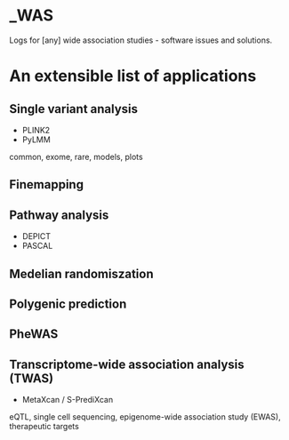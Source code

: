 # _WAS

Logs for [any] wide association studies - software issues and solutions.

# An extensible list of applications

## Single variant analysis

* PLINK2
* PyLMM

common, exome, rare, models, plots

## Finemapping

## Pathway analysis

* DEPICT
* PASCAL

## Medelian randomiszation

## Polygenic prediction

## PheWAS

## Transcriptome-wide association analysis (TWAS)

* MetaXcan / S-PrediXcan

eQTL, single cell sequencing, epigenome-wide association study (EWAS), therapeutic targets

